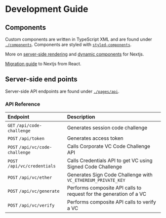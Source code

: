 # Development Guide

## Components

Custom components are written in TypeScript XML and are found under [`./components`](../components/). Components are styled with [`styled-components`](https://www.npmjs.com/package/styled-components).

More on [server-side rendering](https://nextjs.org/docs/advanced-features/react-18/server-components) and [dynamic components](https://nextjs.org/docs/advanced-features/dynamic-import) for Nextjs.

[Migration guide](https://nextjs.org/docs/migrating/incremental-adoption) to Nextjs from React.

## Server-side end points

Server-side API endpoints are found under [`./pages/api`](/pages/api/).

### API Reference

| Endpoint                        | Description                                                        |
| :------------------------------ | :----------------------------------------------------------------- |
| `GET` `/api/code-challenge`     | Generates session code challenge                                   |
| `POST` `/api/token`             | Generates access token                                             |
| `POST` `/api/vc/code-challenge` | Calls Corporate VC Code Challenge API                              |
| `POST` `/api/vc/credentials`    | Calls Credentials API to get VC using Signed Code Challenge        |
| `POST` `/api/vc/ether`          | Generates Sign Code Challenge with `VC_ETHEREUM_PRIVATE_KEY`       |
| `POST` `/api/vc/generate`       | Performs composite API calls to request for the generation of a VC |
| `POST` `/api/vc/verify`         | Performs composite API calls to verify a VC                        |
